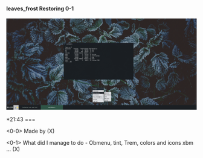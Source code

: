 #### leaves_frost Restoring 0-1
![leaves_frost](https://github.com/appath/MyThemes/blob/master/leaves_frost(Restoring0)/7_53.png)

*21:43 ===

<0-0> Made by (X)

<0-1> What did I manage to do - Obmenu, tint, Trem, colors and icons xbm ... (X)
